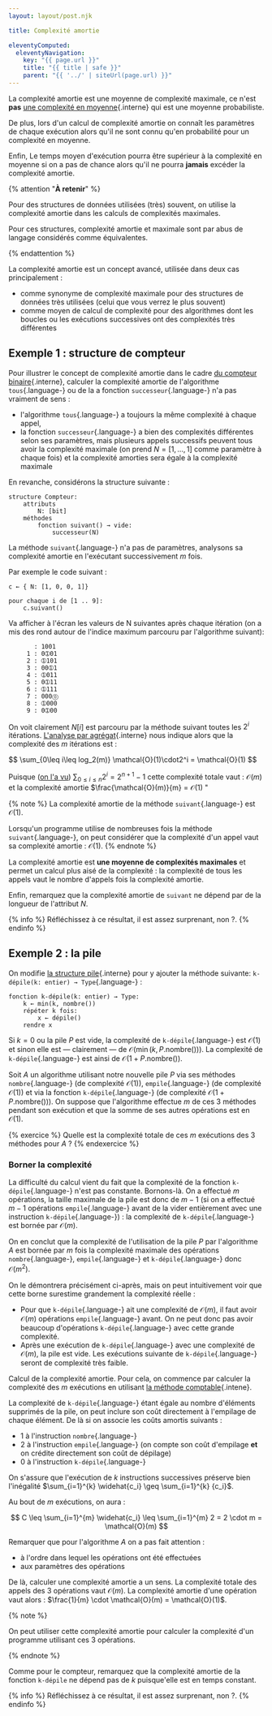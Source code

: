 ```yaml
---
layout: layout/post.njk

title: Complexité amortie

eleventyComputed:
  eleventyNavigation:
    key: "{{ page.url }}"
    title: "{{ title | safe }}"
    parent: "{{ '../' | siteUrl(page.url) }}"
---
```


La complexité amortie est une moyenne de complexité maximale, ce n'est **pas** [une complexité en moyenne](../../complexité-moyenne){.interne} qui est une moyenne probabiliste.

De plus, lors d'un calcul de complexité amortie on connaît les paramètres de chaque exécution alors qu'il ne sont connu qu'en probabilité pour un complexité en moyenne.

Enfin, Le temps moyen d'exécution pourra être supérieur à la complexité en moyenne si on a pas de chance alors qu'il ne pourra **jamais** excéder la complexité amortie.

{% attention "**À retenir**" %}

Pour des structures de données utilisées (très) souvent, on utilise la complexité amortie dans les calculs de complexités maximales.

Pour ces structures, complexité amortie et maximale sont par abus de langage considérés comme équivalentes.

{% endattention %}

La complexité amortie est un concept avancé, utilisée dans deux cas principalement :

- comme synonyme de complexité maximale pour des structures de données très utilisées (celui que vous verrez le plus souvent)
- comme moyen de calcul de complexité pour des algorithmes dont les boucles ou les exécutions successives ont des complexités très différentes

## Exemple 1 : structure de compteur

Pour illustrer le concept de complexité amortie dans le cadre [du compteur binaire](../analyse/#algorithme-compteur-binaire){.interne}, calculer la complexité amortie de l'algorithme `tous`{.language-} ou de la a fonction `successeur`{.language-} n'a pas vraiment de sens :

- l'algorithme `tous`{.language-} a toujours la même complexité à chaque appel,
- la fonction `successeur`{.language-} a bien des complexités différentes selon ses paramètres, mais plusieurs appels successifs peuvent tous avoir la complexité maximale (on prend $N = [1, ..., 1]$ comme paramètre à chaque fois) et la complexité amorties sera égale à la complexité maximale

En revanche, considérons la structure suivante :

<span id="structure-compteur-binaire"></span>

```pseudocode
structure Compteur:
    attributs
        N: [bit]
    méthodes
        fonction suivant() → vide:
            successeur(N)
```

La méthode `suivant`{.language-} n'a pas de paramètres, analysons sa complexité amortie en l'exécutant successivement $m$ fois.

Par exemple le code suivant :

```pseudocode
c ← { N: [1, 0, 0, 1]}

pour chaque i de [1 .. 9]:
    c.suivant()
```

Va afficher à l'écran les valeurs de N suivantes après chaque itération (on a mis des rond autour de l'indice maximum parcouru par l'algorithme suivant):

```text
       : 1001
     1 : 0➀01
     2 : ➀101
     3 : 00➀1
     4 : ➀011
     5 : 0➀11
     6 : ➀111
     7 : 000⓪
     8 : ➀000
     9 : 0➀00

```

On voit clairement $N[i]$ est parcouru par la méthode suivant toutes les $2^i$ itérations. [L'analyse par agrégat](../analyses/#méthode-agrégat){.interne} nous indique alors que la complexité des $m$ itérations est :

<div>
$$
\sum_{0\leq i\leq log_2(m)} \mathcal{O}(1)\cdot2^i = \mathcal{O}(1)
$$
</div>

Puisque ([on l'a vu](../../projet-sommes-classiques/)) $\sum_{0\leq i \leq n}2^i = 2^{n+1}-1$ cette complexité totale vaut : $\mathcal{O}(m)$ et la complexité amortie $\frac{\mathcal{O}(m)}{m} = $\mathcal{O}(1)$ "

{% note %}
La complexité amortie de la méthode `suivant`{.language-} est $\mathcal{O}(1)$.

Lorsqu'un programme utilise de nombreuses fois la méthode `suivant`{.language-}, on peut considérer que la complexité d'un appel vaut sa complexité amortie : $\mathcal{O}(1)$.
{% endnote %}

La complexité amortie est **une moyenne de complexités maximales** et permet un calcul plus aisé de la complexité : la complexité de tous les appels vaut le nombre d'appels fois la complexité amortie.

Enfin, remarquez que la complexité amortie de `suivant` ne dépend par de la longueur de l'attribut $N$.

{% info %}
Réfléchissez à ce résultat, il est assez surprenant, non ?.
{% endinfo %}

## Exemple 2 : la pile

On modifie [la structure pile](../../structure-pile-file/pile/#structure-pile){.interne} pour y ajouter la méthode suivante: `k-dépile(k: entier) → Type`{.language-} :

```pseudocode
fonction k-dépile(k: entier) → Type:
    k ← min(k, nombre())
    répéter k fois:
        x ← dépile()
    rendre x
```

Si $k = 0$ ou la pile $P$ est vide, la complexité de `k-dépile`{.language-} est $\mathcal{O}(1)$ et sinon elle est — clairement — de $\mathcal{O}(\min(k, P.\text{nombre()}))$. La complexité de `k-dépile`{.language-} est ainsi de $\mathcal{O}(1 + P.\text{nombre()})$.

Soit $A$ un algorithme utilisant notre nouvelle pile $P$ via ses méthodes `nombre`{.language-} (de complexité $\mathcal{O}(1)$), `empile`{.language-} (de complexité $\mathcal{O}(1)$) et via la fonction `k-dépile`{.language-} (de complexité $\mathcal{O}(1 + P.\text{nombre()})$). On suppose que l'algorithme effectue $m$ de ces 3 méthodes pendant son exécution et que la somme de ses autres opérations est en $\mathcal{O}(1)$.

{% exercice %}
Quelle est la complexité totale de ces $m$ exécutions des 3 méthodes pour $A$ ?
{% endexercice %}

### Borner la complexité

La difficulté du calcul vient du fait que la complexité de la fonction `k-dépile`{.language-} n'est pas constante. Bornons-là. On a effectué $m$ opérations, la taille maximale de la pile est donc de $m-1$ (si on a effectué $m-1$ opérations `empile`{.language-} avant de la vider entièrement avec une instruction `k-dépile`{.language-}) : la complexité de `k-dépile`{.language-} est bornée par $\mathcal{O}(m)$.

On en conclut que la complexité de l'utilisation de la pile $P$ par l'algorithme $A$ est bornée par $m$ fois la complexité maximale des opérations `nombre`{.language-}, `empile`{.language-} et `k-dépile`{.language-} donc $\mathcal{O}(m^2)$.

On le démontrera précisément ci-après, mais on peut intuitivement voir que cette borne surestime grandement la complexité réelle :

- Pour que `k-dépile`{.language-} ait une complexité de $\mathcal{O}(m)$, il faut avoir $\mathcal{O}(m)$ opérations `empile`{.language-} avant. On ne peut donc pas avoir beaucoup d'opérations `k-dépile`{.language-} avec cette grande complexité.
- Après une exécution de `k-dépile`{.language-} avec une complexité de $\mathcal{O}(m)$, la pile est vide. Les exécutions suivante de `k-dépile`{.language-} seront de complexité très faible.

Calcul de la complexité amortie. Pour cela, on commence par calculer la complexité des $m$ exécutions en utilisant [la méthode comptable](../analyses/#méthode-comptable){.intene}.

La complexité de `k-dépile`{.language-} étant égale au nombre d'éléments supprimés de la pile, on peut inclure son coût directement à l'empilage de chaque élément. De là si on associe les coûts amortis suivants :

- 1 à l'instruction `nombre`{.language-}
- 2 à l'instruction `empile`{.language-} (on compte son coût d'empilage **et** on crédite directement son coût de dépilage)
- 0 à l'instruction `k-dépile`{.language-}

On s'assure que l'exécution de $k$ instructions successives préserve bien l'inégalité $\sum_{i=1}^{k} \widehat{c_i} \geq \sum_{i=1}^{k} {c_i}$.

Au bout de $m$ exécutions, on aura :

$$
C \leq \sum_{i=1}^{m} \widehat{c_i} \leq \sum_{i=1}^{m} 2 = 2 \cdot m = \mathcal{O}(m)
$$

Remarquer que pour l'algorithme $A$ on a pas fait attention :

- à l'ordre dans lequel les opérations ont été effectuées
- aux paramètres des opérations

De là, calculer une complexité amortie a un sens. La complexité totale des appels des 3 opérations vaut $\mathcal{O}(m)$. La complexité amortie d'une opération vaut alors : $\frac{1}{m} \cdot \mathcal{O}(m) = \mathcal{O}(1)$.

{% note %}

On peut utiliser cette complexité amortie pour calculer la complexité d'un programme utilisant ces 3 opérations.

{% endnote %}

Comme pour le compteur, remarquez que la complexité amortie de la fonction `k-dépile` ne dépend pas de $k$ puisque'elle est en temps constant.

{% info %}
Réfléchissez à ce résultat, il est assez surprenant, non ?.
{% endinfo %}
